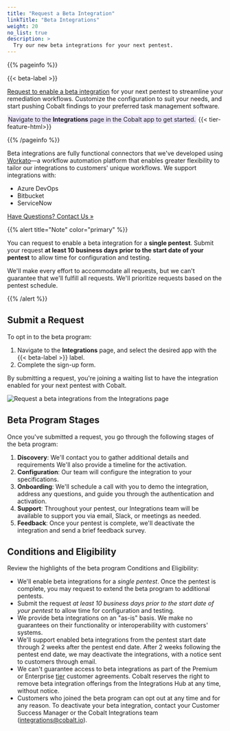 ```yaml
---
title: "Request a Beta Integration"
linkTitle: "Beta Integrations"
weight: 20
no_list: true
description: >
  Try our new beta integrations for your next pentest.
---
```


{{% pageinfo %}}
<p>{{< beta-label >}}</p><p><a href="#submit-a-request">Request to enable a beta integration</a> for your next pentest to streamline your remediation workflows. Customize the configuration to suit your needs, and start pushing Cobalt findings to your preferred task management software.</p><p><span style="background-color: #ECE6FA; padding: 2px;">Navigate to the <b>Integrations</b> page in the Cobalt app to get started.</span> {{< tier-feature-html>}}</p>
{{% /pageinfo %}}

Beta integrations are fully functional connectors that we've developed using [Workato](https://www.workato.com/)—a workflow automation platform that enables greater flexibility to tailor our integrations to customers' unique workflows. We support integrations with:

- Azure DevOps
- Bitbucket
- ServiceNow

<a class="btn btn-primary rounded" href="mailto:integrations@cobalt.io" target="_blank">Have Questions? Contact Us »</a>

{{% alert title="Note" color="primary" %}}
<p>You can request to enable a beta integration for a <b>single pentest</b>. Submit your request <b>at least 10 business days prior to the start date of your pentest</b> to allow time for configuration and testing.</p><p>We'll make every effort to accommodate all requests, but we can't guarantee that we'll fulfill all requests. We'll prioritize requests based on the pentest schedule.</p>
{{% /alert %}}

## Submit a Request

To opt in to the beta program:

1. Navigate to the **Integrations** page, and select the desired app with the {{< beta-label >}} label.
1. Complete the sign-up form.

By submitting a request, you're joining a waiting list to have the integration enabled for your next pentest with Cobalt.

![Request a beta integrations from the Integrations page](/integrations/BetaIntegrationsUI.png "Request a beta integrations from the Integrations page")

## Beta Program Stages

Once you've submitted a request, you go through the following stages of the beta program:

1. **Discovery**: We'll contact you to gather additional details and requirements We'll also provide a timeline for the activation.
1. **Configuration**: Our team will configure the integration to your specifications.
1. **Onboarding**: We'll schedule a call with you to demo the integration, address any questions, and guide you through the authentication and activation.
1. **Support**: Throughout your pentest, our Integrations team will be available to support you via email, Slack, or meetings as needed.
1. **Feedback**: Once your pentest is complete, we'll deactivate the integration and send a brief feedback survey.

## Conditions and Eligibility

Review the highlights of the beta program Conditions and Eligibility:

- We'll enable beta integrations for a *single pentest*. Once the pentest is complete, you may request to extend the beta program to additional pentests.
- Submit the request *at least 10 business days prior to the start date of your pentest* to allow time for configuration and testing.
- We provide beta integrations on an "as-is" basis. We make no guarantees on their functionality or interoperability with customers' systems.
- We'll support enabled beta integrations from the pentest start date through 2 weeks after the pentest end date. After 2 weeks following the pentest end date, we may deactivate the integrations, with a notice sent to customers through email.
- We can't guarantee access to beta integrations as part of the Premium or Enterprise [tier](https://www.cobalt.io/pentest-pricing) customer agreements. Cobalt reserves the right to remove beta integration offerings from the Integrations Hub at any time, without notice.
- Customers who joined the beta program can opt out at any time and for any reason. To deactivate your beta integration, contact your Customer Success Manager or the Cobalt Integrations team (integrations@cobalt.io).
